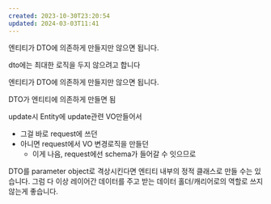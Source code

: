 ```yaml
---
created: 2023-10-30T23:20:54
updated: 2024-03-03T11:41
---
```

엔티티가 DTO에 의존하게 만들지만 않으면 됩니다.

dto에는 최대한 로직을 두지 않으려고 합니다

엔티티가 DTO에 의존하게 만들지만 않으면 됩니다.

DTO가 엔티티에 의존하게 만들면 됨

update시 Entity에 update관련 VO만들어서
- 그걸 바로 request에 쓰던
- 아니면 request에서 VO 변경로직을 만들던
	- 이게 나음, request에선 schema가 들어갈 수 잇으므로 

DTO를 parameter object로 격상시킨다면 엔티티 내부의 정적 클래스로 만들 수는 있습니다. 
그럼 다 이상 레이어간 데이터를 주고 받는 데이터 홀더/캐리어로의 역할로 쓰지 않는게 좋습니다.